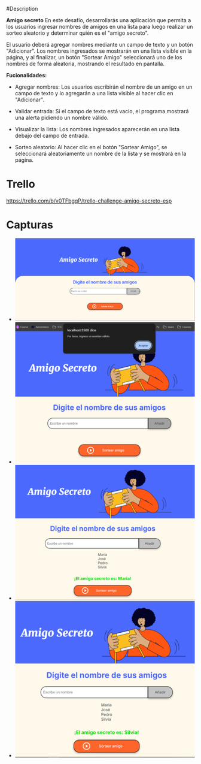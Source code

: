 #Description

**Amigo secreto**
En este desafío, desarrollarás una aplicación que permita a los usuarios ingresar nombres de amigos en una lista para luego realizar un sorteo aleatorio y determinar quién es el "amigo secreto".

El usuario deberá agregar nombres mediante un campo de texto y un botón "Adicionar". Los nombres ingresados se mostrarán en una lista visible en la página, y al finalizar, un botón "Sortear Amigo" seleccionará uno de los nombres de forma aleatoria, mostrando el resultado en pantalla.

**Fucionalidades:**
- Agregar nombres: Los usuarios escribirán el nombre de un amigo en un campo de texto y lo agregarán a una lista visible al hacer clic en "Adicionar".

- Validar entrada: Si el campo de texto está vacío, el programa mostrará una alerta pidiendo un nombre válido.

- Visualizar la lista: Los nombres ingresados aparecerán en una lista debajo del campo de entrada.

- Sorteo aleatorio: Al hacer clic en el botón "Sortear Amigo", se seleccionará aleatoriamente un nombre de la lista y se mostrará en la página.

# Trello
https://trello.com/b/v0TFbgqP/trello-challenge-amigo-secreto-esp


# Capturas
- ![Inicio](https://github.com/klintfox/one-amigo-secreto/blob/main/captures/1.PNG)
- ![Validar entrada](https://github.com/klintfox/one-amigo-secreto/blob/main/captures/2.PNG)
- ![Nombres ingresados](https://github.com/klintfox/one-amigo-secreto/blob/main/captures/3.PNG)
- ![Sorteo aleatorio](https://github.com/klintfox/one-amigo-secreto/blob/main/captures/4.PNG)
